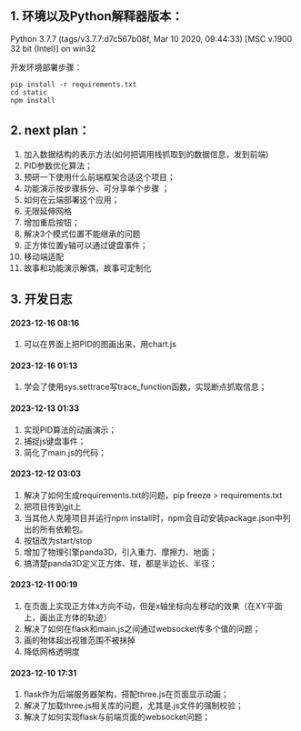 ## 1. 环境以及Python解释器版本：
Python 3.7.7 (tags/v3.7.7:d7c567b08f, Mar 10 2020, 09:44:33) [MSC v.1900 32 bit (Intel)] on win32

开发环境部署步骤：
```
pip install -r requirements.txt
cd static
npm install
```
## 2. next plan：

1. 加入数据结构的表示方法(如何把调用栈抓取到的数据信息，发到前端)
2. PID参数优化算法； 
2. 预研一下使用什么前端框架合适这个项目； 
3. 功能演示按步骤拆分、可分享单个步骤 ； 
4. 如何在云端部署这个应用； 
5. 无限延伸网格 
6. 增加重启按钮； 
7. 解决3个模式位置不能继承的问题 
8. 正方体位置y轴可以通过键盘事件； 
9. 移动端适配 
10. 故事和功能演示解偶，故事可定制化

## 3. 开发日志

#### 2023-12-16 08:16
1. 可以在界面上把PID的图画出来，用chart.js

#### 2023-12-16 01:13
1. 学会了使用sys.settrace写trace_function函数，实现断点抓取信息；

#### 2023-12-13 01:33
1. 实现PID算法的动画演示；
2. 捕捉js键盘事件；
3. 简化了main.js的代码；

#### 2023-12-12 03:03

1. 解决了如何生成requirements.txt的问题，pip freeze > requirements.txt
2. 把项目传到git上
3. 当其他人克隆项目并运行npm install时，npm会自动安装package.json中列出的所有依赖包。
4. 按钮改为start/stop
5. 增加了物理引擎panda3D，引入重力、摩擦力、地面；
6. 搞清楚panda3D定义正方体、球，都是半边长、半径；

#### 2023-12-11 00:19

1. 在页面上实现正方体x方向不动，但是x轴坐标向左移动的效果（在XY平面上，画出正方体的轨迹）
2. 解决了如何在flask和main.js之间通过websocket传多个值的问题；
3. 画的物体超出视锥范围不被抹掉
4. 降低网格透明度

#### 2023-12-10 17:31

1. flask作为后端服务器架构，搭配three.js在页面显示动画；
2. 解决了加载three.js相关库的问题，尤其是.js文件的强制校验；
3. 解决了如何实现flask与前端页面的websocket问题；
